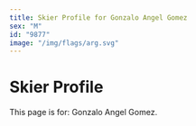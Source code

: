 ```yaml
---
title: Skier Profile for Gonzalo Angel Gomez
sex: "M"
id: "9877"
image: "/img/flags/arg.svg" 
---
```


# Skier Profile

This page is for: Gonzalo Angel Gomez.
    